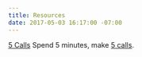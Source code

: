 ```yaml
---
title: Resources
date: 2017-05-03 16:17:00 -07:00
---
```


[5 Calls](https://5calls.org)
Spend 5 minutes, make [5 calls](https://5calls.org).
